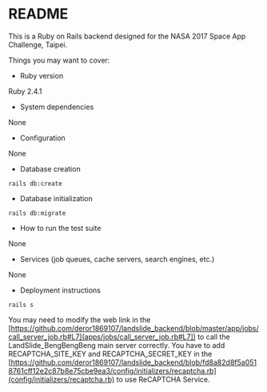 # README

This is a Ruby on Rails backend designed for the NASA 2017 Space App Challenge, Taipei.

Things you may want to cover:

* Ruby version

Ruby 2.4.1

* System dependencies

None

* Configuration

None

* Database creation

```rails db:create```

* Database initialization

```rails db:migrate```

* How to run the test suite

None

* Services (job queues, cache servers, search engines, etc.)

None

* Deployment instructions

```rails s```

You may need to modify the web link in the [https://github.com/deror1869107/landslide_backend/blob/master/app/jobs/call_server_job.rb#L7](apps/jobs/call_server_job.rb#L7]) to call the LandSlide_BengBengBeng main server correctly.
You have to add RECAPTCHA_SITE_KEY and RECAPTCHA_SECRET_KEY in the [https://github.com/deror1869107/landslide_backend/blob/fd8a82d8f5a0518761cff12e2c87b8e75cbe9ea3/config/initializers/recaptcha.rb](config/initializers/recaptcha.rb) to use ReCAPTCHA Service.

